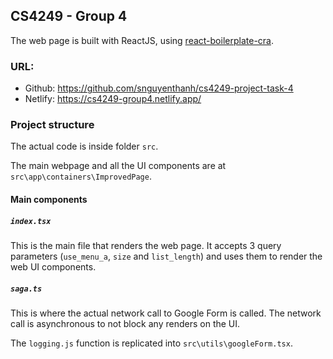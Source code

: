## CS4249 - Group 4

The web page is built with ReactJS, using [react-boilerplate-cra](https://github.com/react-boilerplate/react-boilerplate-cra-template).

### URL:
- Github: https://github.com/snguyenthanh/cs4249-project-task-4
- Netlify: https://cs4249-group4.netlify.app/

### Project structure

The actual code is inside folder `src`.

The main webpage and all the UI components are at `src\app\containers\ImprovedPage`.

#### Main components

##### `index.tsx`

This is the main file that renders the web page. It accepts 3 query parameters (`use_menu_a`, `size` and `list_length`) and uses them to render the web UI components.

##### `saga.ts`

This is where the actual network call to Google Form is called. The network call is asynchronous to not block any renders on the UI.

The `logging.js` function is replicated into `src\utils\googleForm.tsx`.
